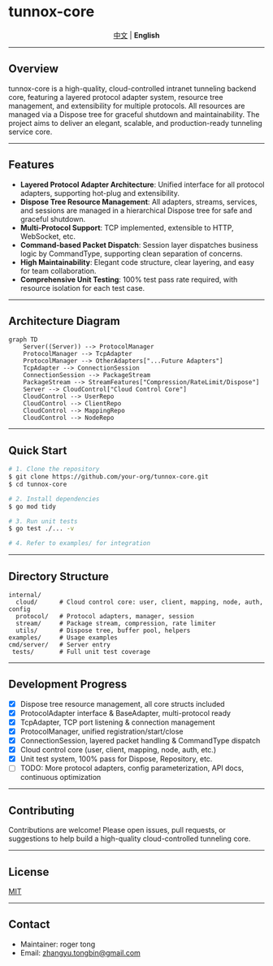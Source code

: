 # tunnox-core

<p align="center">
  <a href="README.zh-CN.md">中文</a> | <b>English</b>
</p>

---

## Overview

tunnox-core is a high-quality, cloud-controlled intranet tunneling backend core, featuring a layered protocol adapter system, resource tree management, and extensibility for multiple protocols. All resources are managed via a Dispose tree for graceful shutdown and maintainability. The project aims to deliver an elegant, scalable, and production-ready tunneling service core.

---

## Features

- **Layered Protocol Adapter Architecture**: Unified interface for all protocol adapters, supporting hot-plug and extensibility.
- **Dispose Tree Resource Management**: All adapters, streams, services, and sessions are managed in a hierarchical Dispose tree for safe and graceful shutdown.
- **Multi-Protocol Support**: TCP implemented, extensible to HTTP, WebSocket, etc.
- **Command-based Packet Dispatch**: Session layer dispatches business logic by CommandType, supporting clean separation of concerns.
- **High Maintainability**: Elegant code structure, clear layering, and easy for team collaboration.
- **Comprehensive Unit Testing**: 100% test pass rate required, with resource isolation for each test case.

---

## Architecture Diagram

```mermaid
graph TD
    Server((Server)) --> ProtocolManager
    ProtocolManager --> TcpAdapter
    ProtocolManager --> OtherAdapters["...Future Adapters"]
    TcpAdapter --> ConnectionSession
    ConnectionSession --> PackageStream
    PackageStream --> StreamFeatures["Compression/RateLimit/Dispose"]
    Server --> CloudControl["Cloud Control Core"]
    CloudControl --> UserRepo
    CloudControl --> ClientRepo
    CloudControl --> MappingRepo
    CloudControl --> NodeRepo
```

---

## Quick Start

```bash
# 1. Clone the repository
$ git clone https://github.com/your-org/tunnox-core.git
$ cd tunnox-core

# 2. Install dependencies
$ go mod tidy

# 3. Run unit tests
$ go test ./... -v

# 4. Refer to examples/ for integration
```

---

## Directory Structure

```
internal/
  cloud/      # Cloud control core: user, client, mapping, node, auth, config
  protocol/   # Protocol adapters, manager, session
  stream/     # Package stream, compression, rate limiter
  utils/      # Dispose tree, buffer pool, helpers
examples/     # Usage examples
cmd/server/   # Server entry
 tests/       # Full unit test coverage
```

---

## Development Progress

- [x] Dispose tree resource management, all core structs included
- [x] ProtocolAdapter interface & BaseAdapter, multi-protocol ready
- [x] TcpAdapter, TCP port listening & connection management
- [x] ProtocolManager, unified registration/start/close
- [x] ConnectionSession, layered packet handling & CommandType dispatch
- [x] Cloud control core (user, client, mapping, node, auth, etc.)
- [x] Unit test system, 100% pass for Dispose, Repository, etc.
- [ ] TODO: More protocol adapters, config parameterization, API docs, continuous optimization

---

## Contributing

Contributions are welcome! Please open issues, pull requests, or suggestions to help build a high-quality cloud-controlled tunneling core.

---

## License

[MIT](LICENSE)

---

## Contact

- Maintainer: roger tong
- Email: zhangyu.tongbin@gmail.com